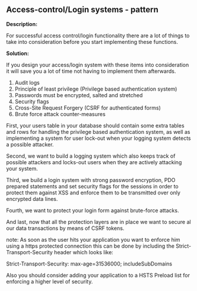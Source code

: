 
Access-control/Login systems - pattern
-------

**Description:**

For successful access control/login functionality there are a lot of things to take into
consideration before you start implementing these functions.



**Solution:**

If you design your access/login system with these items into consideration it will save you a 
lot of time not having to implement them afterwards.

1. Audit logs
2. Principle of least privilege (Privilege based authentication system)
3. Passwords must be encrypted, salted and stretched
4. Security flags
5. Cross-Site Request Forgery (CSRF for authenticated forms)
6. Brute force attack counter-measures

First, your users table in your database should contain some extra tables and rows for handling
the privilege based authentication system, as well as implementing a system for user lock-out when
your logging system detects a possible attacker.

Second, we want to build a logging system which also keeps track of possible attackers and 
locks-out users when they are actively attacking your system.

Third, we build a login system with strong password encryption, PDO prepared statements and set security flags
for the sessions in order to protect them against XSS and enforce them to be transmitted over
only encrypted data lines.

Fourth, we want to protect your login form against brute-force attacks.

And last, now that all the protection layers are in place we want to secure al our data transactions by means of 
CSRF tokens.

note: As soon as the user hits your application you want to enforce him using a https protected 
connection this can be done by including the Strict-Transport-Security header which looks like:

Strict-Transport-Security: max-age=31536000; includeSubDomains

Also you should consider adding your application to a HSTS Preload list for enforcing a higher
level of security.

